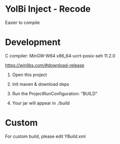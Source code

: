 # YolBi Inject - Recode

Easier to compile

# Development

C compiler: MinGW-W64 x86_64-ucrt-posix-seh 11.2.0

https://winlibs.com/#download-release


1. Open this project

2. Init maven & download deps

3. Run the ProjectRunConfiguration: "BUILD"

4. Your jar will appear in ./build

# Custom

For custom build, please edit YBuild.xml
